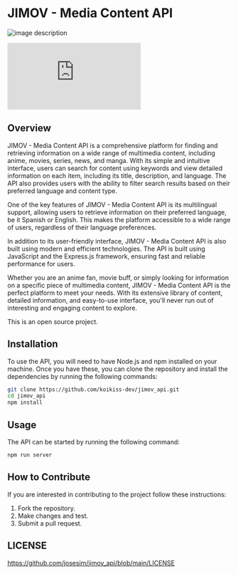 # JIMOV **- Media Content API**


![image description](https://github.com/josesim/jimov_api/blob/main/src/images/JIMOV_logo.png)

![badge](https://img.shields.io/aur/last-modified/README.md)

## **Overview**

JIMOV - Media Content API is a comprehensive platform for finding and retrieving information on a wide range of multimedia content, including anime, movies, series, news, and manga. With its simple and intuitive interface, users can search for content using keywords and view detailed information on each item, including its title, description, and language. The API also provides users with the ability to filter search results based on their preferred language and content type.

One of the key features of JIMOV - Media Content API is its multilingual support, allowing users to retrieve information on their preferred language, be it Spanish or English. This makes the platform accessible to a wide range of users, regardless of their language preferences.

In addition to its user-friendly interface, JIMOV - Media Content API is also built using modern and efficient technologies. The API is built using JavaScript and the Express.js framework, ensuring fast and reliable performance for users.

Whether you are an anime fan, movie buff, or simply looking for information on a specific piece of multimedia content, JIMOV - Media Content API is the perfect platform to meet your needs. With its extensive library of content, detailed information, and easy-to-use interface, you'll never run out of interesting and engaging content to explore.

This is an open source project.
## **Installation**

To use the API, you will need to have Node.js and npm installed on your machine. Once you have these, you can clone the repository and install the dependencies by running the following commands:

```bash
git clone https://github.com/koikiss-dev/jimov_api.git
cd jimov_api
npm install
```

## **Usage**

The API can be started by running the following command:

```bash
npm run server
```

## **How to Contribute**

If you are interested in contributing to the project follow these instructions:
1. Fork the repository.
2. Make changes and test.
3. Submit a pull request.


## **LICENSE**

https://github.com/josesim/jimov_api/blob/main/LICENSE